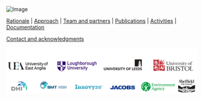 ![Image](Fig_1G.jpg)


 
[Rationale](./Rational.md) | [Approach](./Approach.md) | [Team and partners](./TeamPartners.md) | 
[Publications](./Publication.md) | [Activities](./Activities.md) | [Documentation](./Documentation.md)

[Contact and acknowledgments](./ContAck.md)


![Image](Fig_4GG.jpg)
